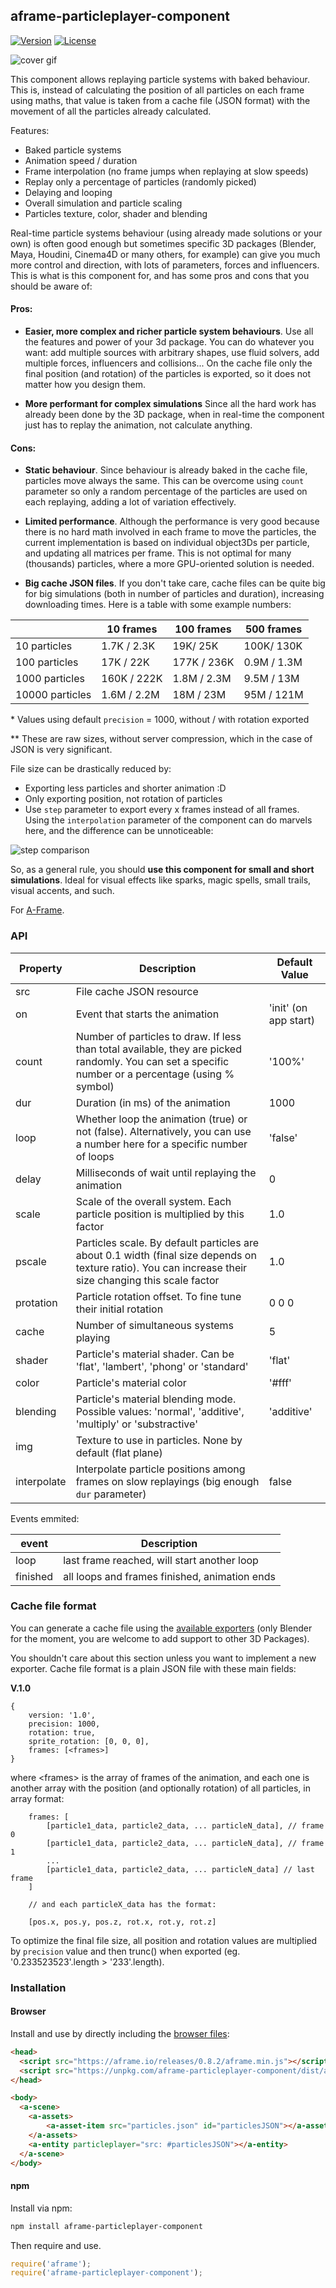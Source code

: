 ## aframe-particleplayer-component

[![Version](http://img.shields.io/npm/v/aframe-particleplayer-component.svg?style=flat-square)](https://npmjs.org/package/aframe-particleplayer-component)
[![License](http://img.shields.io/npm/l/aframe-particleplayer-component.svg?style=flat-square)](https://npmjs.org/package/aframe-particleplayer-component)


![cover gif](examples/magic.gif)

This component allows replaying particle systems with baked behaviour. This is, instead of calculating the position of all particles on each frame using maths, that value is taken from a cache file (JSON format) with the movement of all the particles already calculated.

Features:
* Baked particle systems
* Animation speed / duration
* Frame interpolation (no frame jumps when replaying at slow speeds)
* Replay only a percentage of particles (randomly picked)
* Delaying and looping
* Overall simulation and particle scaling
* Particles texture, color, shader and blending


Real-time particle systems behaviour (using already made solutions or your own) is often good enough but sometimes specific 3D packages (Blender, Maya, Houdini, Cinema4D or many others, for example) can give you much more control and direction, with lots of parameters, forces and influencers. This is what is this component for, and has some pros and cons that you should be aware of:

#### Pros:

* **Easier, more complex and richer particle system behaviours**. Use all the features and power of your 3d package. You can do whatever you want: add multiple sources with arbitrary shapes, use fluid solvers, add multiple forces, influencers and collisions... On the cache file only the final position (and rotation) of the particles is exported, so it does not matter how you design them.

* **More performant for complex simulations** Since all the hard work has already been done by the 3D package, when in real-time the component just has to replay the animation, not calculate anything.

#### Cons:

* **Static behaviour**. Since behaviour is already baked in the cache file, particles move always the same. This can be overcome using `count` parameter so only a random percentage of the particles are used on each replaying, adding a lot of variation effectively.

* **Limited performance**. Although the performance is very good because there is no hard math involved in each frame to move the particles, the current implementation is based on individual object3Ds per particle, and updating all matrices per frame. This is not optimal for many (thousands) particles, where a more GPU-oriented solution is needed.

* **Big cache JSON files**. If you don't take care, cache files can be quite big for big simulations (both in number of particles and duration), increasing downloading times. Here is a table with some example numbers:

|                | 10 frames   | 100 frames  | 500 frames  |
|----------------|-------------|-------------|-------------|
| 10 particles   | 1.7K / 2.3K | 19K/ 25K    |  100K/ 130K |
| 100 particles  | 17K / 22K   | 177K / 236K | 0.9M / 1.3M |
| 1000 particles | 160K / 222K | 1.8M / 2.3M | 9.5M / 13M  |
| 10000 particles| 1.6M / 2.2M | 18M / 23M   | 95M / 121M  |

\* Values using default `precision` = 1000, without / with rotation exported

\** These are raw sizes, without server compression, which in the case of JSON is very significant.

File size can be drastically reduced by:

+ Exporting less particles and shorter animation :D
+ Only exporting position, not rotation of particles
+ Use `step` parameter to export every x frames instead of all frames. Using the `interpolation` parameter of the component can do marvels here, and the difference can be unnoticeable:

![step comparison](examples/step.gif)


So, as a general rule, you should **use this component for small and short simulations**. Ideal for visual effects like sparks, magic spells, small trails, visual accents, and such.


For [A-Frame](https://aframe.io).
 
### API

| Property     | Description | Default Value |
| --------     | ----------- | ------------- |
| src	         | File cache JSON resource  |   |
| on	         | Event that starts the animation  | 'init' (on app start)  |
| count	       | Number of particles to draw. If less than total available, they are picked randomly. You can set a specific number or a percentage (using % symbol)  | '100%'  |
| dur	         | Duration (in ms) of the animation | 1000  |
| loop	       | Whether loop the animation (true) or not (false). Alternatively, you can use a number here for a specific number of loops    | 'false'  |
| delay	       | Milliseconds of wait until replaying the animation  | 0  |
| scale	       | Scale of the overall system. Each particle position is multiplied by this factor  | 1.0  |
| pscale	     | Particles scale. By default particles are about 0.1 width (final size depends on texture ratio). You can increase their size changing this scale factor  | 1.0  |
| protation	   | Particle rotation offset. To fine tune their initial rotation  | 0 0 0  |
| cache	       | Number of simultaneous systems playing | 5 |
| shader	     | Particle's material shader. Can be 'flat', 'lambert', 'phong' or 'standard'  | 'flat'  |
| color	       | Particle's material color  | '#fff'  |
| blending	   | Particle's material blending mode. Possible values: 'normal', 'additive', 'multiply' or 'substractive'  | 'additive'  |
| img	         | Texture to use in particles. None by default (flat plane)  |   |
| interpolate	 | Interpolate particle positions among frames on slow replayings (big enough `dur` parameter) | false  |

Events emmited:

| event     | Description |
| --------     | ----------- | 
| loop | last frame reached, will start another loop |
| finished | all loops and frames finished, animation ends |


### Cache file format

You can generate a cache file using the [available exporters](https://github.com/feiss/aframe-particleplayer-component/tree/master/exporters) (only Blender for the moment, you are welcome to add support to other 3D Packages).

You shouldn't care about this section unless you want to implement a new exporter. Cache file format is a plain JSON file with these main fields:

**V.1.0**

```
{
	version: '1.0',
	precision: 1000,
	rotation: true,
	sprite_rotation: [0, 0, 0],
	frames: [<frames>]
}
```

where &lt;frames&gt; is the array of frames of the animation, and each one is another array with the position (and optionally rotation) of all particles, in array format:

```
	frames: [
		[particle1_data, particle2_data, ... particleN_data], // frame 0
		[particle1_data, particle2_data, ... particleN_data], // frame 1
		...
		[particle1_data, particle2_data, ... particleN_data] // last frame
	]

	// and each particleX_data has the format:

	[pos.x, pos.y, pos.z, rot.x, rot.y, rot.z]
```

To optimize the final file size, all position and rotation values are multiplied by `precision` value and then trunc() when exported (eg. '0.233523523'.length > '233'.length).

### Installation

#### Browser

Install and use by directly including the [browser files](dist):

```html
<head>
  <script src="https://aframe.io/releases/0.8.2/aframe.min.js"></script>
  <script src="https://unpkg.com/aframe-particleplayer-component/dist/aframe-particleplayer-component.min.js"></script>
</head>

<body>
  <a-scene>
  	<a-assets>
  		<a-asset-item src="particles.json" id="particlesJSON"></a-asset-item>
  	</a-assets>
    <a-entity particleplayer="src: #particlesJSON"></a-entity>
  </a-scene>
</body>
```

#### npm

Install via npm:

```bash
npm install aframe-particleplayer-component
```

Then require and use.

```js
require('aframe');
require('aframe-particleplayer-component');
```
